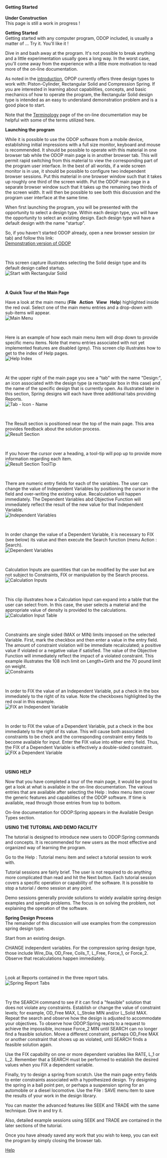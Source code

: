 #### Getting Started   

**Under Construction**   
This page is still a work in progress !

**Getting Started**   
 Getting started with any computer program, ODOP included, 
 is usually a matter of ...  Try it.  You'll like it !   
 
 Dive in and bash away at the program. 
 It's not possible to break anything and a little experimentation
 usually goes a long way.  In the worst case, you'll come away from the
 experience with a little more motivation to read more of the on-line documentation.

As noted in the [introduction](../About/intro), OPOP currently offers three
design types to work with: Piston-Cylinder, Rectangular Solid and Compression Spring. 
If you are interested in learning about capabilities, concepts, and basic
mechanics of how to operate the program,
the Rectangular Solid design type is intended as an easy to understand 
demonstration problem and is a good place to start.

Note that the [Terminology](terminology) page of the on-line documentation may be 
helpful with some of the terms utilized here.


**Launching the program**   

While it is possible to use the ODOP software from a mobile device,
establishing initial impressions with a full size monitor, keyboard and mouse
is recommended.
It should be possible to operate with this material in one
browser tab while the ODOP main page is in another browser tab.
This will permit rapid switching from this material to view the
corresponding part of the program user interface.
In the best of all worlds, if a wide screen monitor is in use, 
it should be possible to configure two independent browser sessions.
Put this material in one browser window such that it
takes up roughly one third of the screen width.
Put the ODOP main page in a separate browser window such that it takes up 
the remaining two thirds of the screen width.
It will then be possible to see both this discussion and the program
user interface at the same time.

When first launching the program, 
you will be presented with the opportunity to select a design type.
Within each design type, you will have the opportunity to select an existing design.
Each design type will have a default design with the name "startup".

So, if you haven't started ODOP already, 
open a new browser session (or tab) and follow this link:   
[Demonstration version of ODOP](https://odop.herokuapp.com/)

&nbsp;

This screen capture illustrates selecting the Solid design type 
and its default design called startup.   
![Start with Rectangular Solid](./png/SelectSolid.png "Start with Rectangular Solid")

&nbsp;

**A Quick Tour of the Main Page**

Have a look at the main menu (**File &nbsp; Action &nbsp; View &nbsp; Help**) 
highlighted inside the red oval.
Select one of the main menu entries and a drop-down with sub-items will appear.   
![Main Menu](./png/MainMenu.png "Main Menu")   

&nbsp;

Here is an example of how each main menu item will drop down to provide 
specific menu items.
Note that menu entries associated with not yet implemented features are disabled (grey).
This screen clip illustrates how to get to the index of Help pages.   
![Help Index](./png/HelpIndex.png "Help Index")   

&nbsp;

At the upper right of the main page you see a "tab" with the name "Design:",
an icon associated with the design type (a rectangular box in this case) and
the name of the specific design that is currently open.
As illustrated later in this section, Spring designs will each have 
three additional tabs providing Reports.   
![Tab - Icon - Name](./png/TabIconName.png "Tab - Icon - Name")   

&nbsp;

The Result section is positioned near the top of the main page.
This area provides feedback about the solution process.   
![Result Section](./png/ResultSection.png "Result Section")   

&nbsp;

If you hover the cursor over a heading, a tool-tip will pop up to
provide more information regarding each item.   
![Result Section ToolTip](./png/ResultSectionToolTip.png "Result Section ToolTip")   

&nbsp;

There are numeric entry fields for each of the variables.
The user can change the value of Independent Variables by positioning
the cursor in the field and over-writing the existing value.
Recalculation will happen immediately.
The Dependent Variables abd Objective Function will immediately
reflect the result of the new value for that Independent Variable.   
![Independent Variables](./png/Independent.png "Independent Variables")   

&nbsp;

In order change the value of a Dependent Variable, it is necessary
to FIX (see below) its value and then execute the Search function
(menu Action : Search).   
![Dependent Variables](./png/Dependent.png "Dependent Variables")   

&nbsp;

Calculation Inputs are quantities that can be modified by the user
but are not subject to Constraints, FIX or manipulation by the Search process.   
![Calculation Inputs](./png/CalcInput.png "Calculation Inputs")   

&nbsp;

This clip illustrates how a Calculation Input can expand into a table 
that the user can select from.
In this case, the user selects a material and the appropriate value of
density is provided to the calculations.   
![Calculation Input Table](./png/CalcInputTable.png "Calculation Input Table")   

&nbsp;

Constraints are single sided (MAX or MIN) limits imposed on the 
selected Variable. 
First, mark the checkbox and then enter a value in the entry field.
The amount of constraint violation will be immediate recalculated;
a positive value if violated or a negative value if satisfied.
The value of the Objective Function will immediately reflect the 
impact of a violated constraint.
This example illustrates the 108 inch limit on Length+Girth
and the 70 pound limit on weight.   
![Constraints](./png/Constraint.png "Constraints")   

&nbsp;

In order to FIX the value of an Independent Variable, put a check
in the box immediately to the right of its value.
Note the checkboxes highlighted by the red oval in  this example.   
![FIX an Independent Variable](./png/IV_Fix.png "FIX an Independent Variable")   

&nbsp;

In order to FIX the value of a Dependent Variable, put a check 
in the box immediately to the right of its value.
This will cause both associated constraints to be check and the 
corresponding constraint entry fields to become available for input.
Enter the FIX value into either entry field.
Thus, the FIX of a Dependent Variable is effectively a double-sided constraint.   
![FIX a Dependent Variable](./png/DV_Fix.png "FIX a Dependent Variable")   

&nbsp;


**USING HELP**   

 Now that you have completed a tour of the main page,
 it would be good to get a look at what is available 
 in the on-line documentation. 
 The various entries that are available after selecting the Help : Index menu item
 cover the generic features and capabilities of the ODOP software.
 If time is available, read through those entries from top to bottom.
 
 On-line documentation for ODOP:Spring appears in the Available Design Types section.


**USING THE TUTORIAL AND DEMO FACILITY**   

 The tutorial is designed to introduce new users to ODOP:Spring commands and concepts. 
 It is recommended for new users as the most effective and
 organized way of learning the program.  
 
Go to the Help : Tutorial menu item and select a tutorial session to work with.

Tutorial sessions are fairly brief.
The user is not required to do anything more complicated than
read and hit the Next button.
Each tutorial session covers a specific operation or capability of the software.
It is possible to stop a tutorial / demo session at any point.

Demo sessions generally provide solutions to widely available spring
design examples and sample problems.
The focus is on solving the problem, not explaining the operation of the software.


**Spring Design Process**   
The remainder of this discussion will use examples from
the compression spring design type.

Start from an existing design.

CHANGE independent variables.
For the compression spring design type, those include
  Wire\_Dia, OD_Free, Coils\_T, L\_Free, Force\_1, or Force\_2.
 Observe that recalculations happen immediately.
 
&nbsp;

 Look at Reports contained in the three report tabs.   
 ![Spring Report Tabs](./png/SpringReportTabs.png "Spring Report Tabs")   
 
&nbsp;

 Try the SEARCH command to see if it can find a "feasible" solution that
 does not violate any constraints. 
 Establish or change the value of constraint levels; 
 for example,  OD\_Free MAX, L\_Stroke MIN and/or L\_Solid MAX. 
 Repeat the  search and observe how the design is adjusted to accommodate 
 your objectives. 
 To observe how ODOP:Spring reacts to a request to achieve the impossible, 
 increase Force\_2 MIN until SEARCH can no longer find a feasible solution. 
 Move a different constraint, perhaps OD\_Free MAX or another
 constraint that shows up as violated, until SEARCH finds a feasible
 solution again.
 
 Use the FIX capability on one or more dependent variables like 
 RATE, L\_1 or L\_2. 
 Remember that a SEARCH must be performed to establish the desired
 values when you FIX a dependent variable.

 Finally, try to design a spring from scratch. 
 Use the main page entry fields to enter constraints
 associated with a hypothesized design.  Try designing the spring in a ball
 point pen, or perhaps a suspension spring for an automobile or a diesel
 locomotive.  Use the File : SAVE menu item to save the results of your work in 
 the design library.
 
 You can master the advanced features like SEEK and TRADE with the same technique. 
 Dive in and try it. 
 
 Also,  detailed example sessions using SEEK and TRADE are contained in the later
 sections of the tutorial.
 
 Once you have already saved any work that you wish to keep, you can exit the program by
 simply closing the browser tab.

 
[Help](./)
